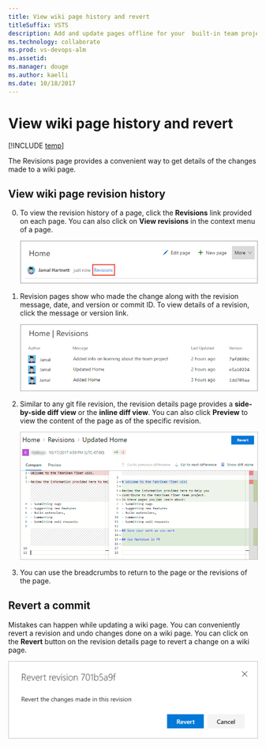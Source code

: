 ```yaml
---
title: View wiki page history and revert
titleSuffix: VSTS
description: Add and update pages offline for your  built-in team project wiki 
ms.technology: collaborate
ms.prod: vs-devops-alm
ms.assetid: 
ms.manager: douge
ms.author: kaelli
ms.date: 10/18/2017
---
```



# View wiki page history and revert

[!INCLUDE [temp](../_shared/version-vsts-tfs-2018.md)]


The Revisions page provides a convenient way to get details of the changes made to a wiki page. 

<a id="view-revision-history"></a>
## View wiki page revision history  

0. To view the revision history of a page, click the **Revisions** link provided on each page. You can also click on **View revisions** in the context menu of a page.
 
	<img src="_img/wiki/click-revision.png" alt="Open revision history" style="border: 1px solid #C3C3C3;" />
 
0. Revision pages show who made the change along with the revision message, date, and version or commit ID. To view details of a revision, click the message or version link. 

	<img src="_img/wiki/revision-history.png" alt="Open revision history" style="border: 1px solid #C3C3C3;" />

0.	Similar to any git file revision, the revision details page provides a **side-by-side diff view** or the **inline diff view**. You can also click **Preview** to view the content of the page as of the specific revision.

	<img src="_img/wiki/wiki-revision-details-2.png" alt="Wiki revision details for a page" style="border: 1px solid #C3C3C3;" />

0. You can use the breadcrumbs to return to the page or the revisions of the page.


## Revert a commit

Mistakes can happen while updating a wiki page. You can conveniently revert a revision and undo changes done on a wiki page. You can click on the **Revert** button on the revision details page to revert a change on a wiki page.

<img src="_img/wiki/wiki-revert.png" alt="Wiki revision details for a page" style="border: 1px solid #C3C3C3;" />


